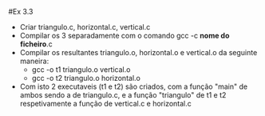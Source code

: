 #Ex 3.3
- Criar triangulo.c, horizontal.c, vertical.c
- Compilar os 3 separadamente com o comando gcc -c **nome do ficheiro**.c
- Compilar os resultantes triangulo.o, horizontal.o e vertical.o da seguinte maneira:
  - gcc -o t1 triangulo.o vertical.o
  - gcc -o t2 triangulo.o horizontal.o
- Com isto 2 executaveis (t1 e t2) são criados, com a função "main" de ambos sendo a de triangulo.c, e a função "triangulo" de t1 e t2 respetivamente a função de vertical.c e horizontal.c
